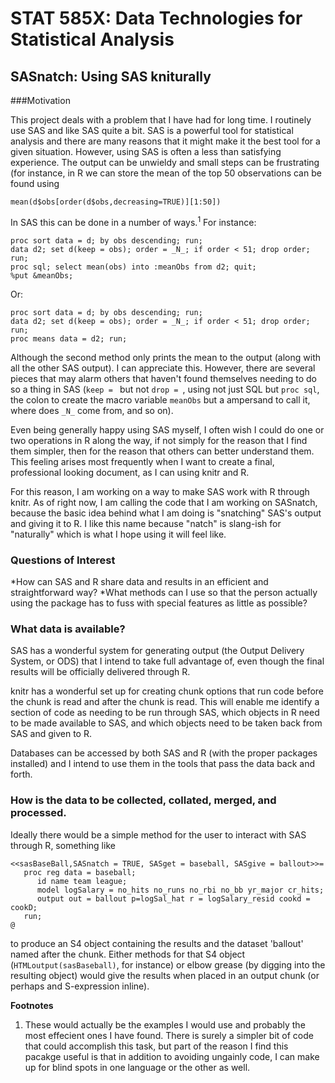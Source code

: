 STAT 585X: Data Technologies for Statistical Analysis
=============================

SASnatch: Using SAS kniturally
-----------------------------

###Motivation

This project deals with a problem that I have had for long time. 
I routinely use SAS and like SAS quite a bit. 
SAS is a powerful tool for statistical analysis and there are many reasons
that it might make it the best tool for a given situation. 
However, using SAS is often a less than satisfying experience. 
The output can be unwieldy and small steps can be frustrating (for instance,
in R we can store the mean of the top 50 observations can be found using

    mean(d$obs[order(d$obs,decreasing=TRUE)][1:50])

In SAS this can be done in a number of ways.<sup>1</sup> For instance:

    proc sort data = d; by obs descending; run;
    data d2; set d(keep = obs); order = _N_; if order < 51; drop order; run;
    proc sql; select mean(obs) into :meanObs from d2; quit;
    %put &meanObs;

Or:

    proc sort data = d; by obs descending; run;
    data d2; set d(keep = obs); order = _N_; if order < 51; drop order; run;
    proc means data = d2; run;

Although the second method only prints the mean to the output (along with all the other SAS output).
I can appreciate this. 
However, there are several pieces that may alarm others 
that haven't found themselves needing to do so a thing in SAS
(``keep = `` but not ``drop = ``, using not just SQL but ``proc sql``, the colon to create the macro variable ``meanObs`` but a ampersand to call it, where does ``_N_`` come from, and so on).

Even being generally happy using SAS myself, I often wish I could do 
one or two operations in R along the way, if not simply for the reason that 
I find them simpler, then for the reason that others can better understand them.
This feeling arises most frequently when I want to create a final, professional looking
document, as I can using knitr and R.

For this reason, I am working on a way to make SAS work with R through knitr.
As of right now, I am calling the code that I am working on SASnatch, because the
basic idea behind what I am doing is "snatching" SAS's output and giving it to R.
I like this name because "natch" is slang-ish for "naturally" which is what 
I hope using it will feel like.

### Questions of Interest
*How can SAS and R share data and results in an efficient and straightforward way?
*What methods can I use so that the person actually using the package has to fuss with special features as little as possible?

### What data is available?
SAS has a wonderful system for generating output (the Output Delivery System, or ODS)
that I intend to take full advantage of, even though the final results will be officially
delivered through R.

knitr has a wonderful set up for creating chunk options that run 
code before the chunk is read and after the chunk is read. This will enable me identify
a section of code as needing to be run through SAS, which objects in R need to be made
available to SAS, and which objects need to be taken back from SAS and given to R.

Databases can be accessed by both SAS and R (with the proper packages installed)
and I intend to use them in the tools that pass the data back and forth.

### How is the data to be collected, collated, merged, and processed.
Ideally there would be a simple method for the user to interact with SAS through R,
something like

    <<sasBaseBall,SASnatch = TRUE, SASget = baseball, SASgive = ballout>>=
       proc reg data = baseball;
          id name team league;
          model logSalary = no_hits no_runs no_rbi no_bb yr_major cr_hits;
          output out = ballout p=logSal_hat r = logSalary_resid cookd = cookD;
       run;
    @

to produce an S4 object containing the results and the dataset 'ballout'
named after the chunk. 
Either methods for that S4 object (``HTMLoutput(sasBaseball)``, for instance)
or elbow grease (by digging into the resulting object) would give the results when placed
in an output chunk (or perhaps and S-expression inline).

**Footnotes**
1. These would actually be the examples I would use and probably the most effecient ones I have found. There is surely a simpler bit of code that could accomplish this task, but part of the reason I find this pacakge useful is that in addition to avoiding ungainly code, I can make up for blind spots in one language or the other as well.
